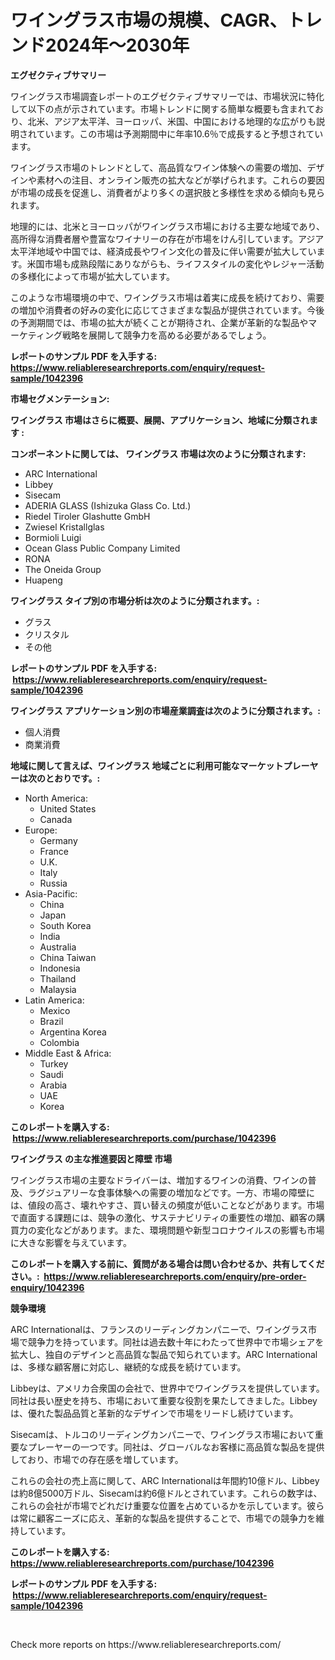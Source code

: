 <p><h1>ワイングラス市場の規模、CAGR、トレンド2024年〜2030年</h1></p><p><strong>エグゼクティブサマリー</strong></p>
<p><p>ワイングラス市場調査レポートのエグゼクティブサマリーでは、市場状況に特化して以下の点が示されています。市場トレンドに関する簡単な概要も含まれており、北米、アジア太平洋、ヨーロッパ、米国、中国における地理的な広がりも説明されています。この市場は予測期間中に年率10.6％で成長すると予想されています。</p><p>ワイングラス市場のトレンドとして、高品質なワイン体験への需要の増加、デザインや素材への注目、オンライン販売の拡大などが挙げられます。これらの要因が市場の成長を促進し、消費者がより多くの選択肢と多様性を求める傾向も見られます。</p><p>地理的には、北米とヨーロッパがワイングラス市場における主要な地域であり、高所得な消費者層や豊富なワイナリーの存在が市場をけん引しています。アジア太平洋地域や中国では、経済成長やワイン文化の普及に伴い需要が拡大しています。米国市場も成熟段階にありながらも、ライフスタイルの変化やレジャー活動の多様化によって市場が拡大しています。</p><p>このような市場環境の中で、ワイングラス市場は着実に成長を続けており、需要の増加や消費者の好みの変化に応じてさまざまな製品が提供されています。今後の予測期間では、市場の拡大が続くことが期待され、企業が革新的な製品やマーケティング戦略を展開して競争力を高める必要があるでしょう。</p></p>
<p><strong>レポートのサンプル PDF を入手する: <a href="https://www.reliableresearchreports.com/enquiry/request-sample/1042396">https://www.reliableresearchreports.com/enquiry/request-sample/1042396</a></strong></p>
<p><strong>市場セグメンテーション:</strong></p>
<p><strong> ワイングラス 市場はさらに概要、展開、アプリケーション、地域に分類されます :</strong></p>
<p><strong>コンポーネントに関しては、 ワイングラス 市場は次のように分類されます: &nbsp;</strong></p>
<p><ul><li>ARC International</li><li>Libbey</li><li>Sisecam</li><li>ADERIA GLASS (Ishizuka Glass Co. Ltd.)</li><li>Riedel Tiroler Glashutte GmbH</li><li>Zwiesel Kristallglas</li><li>Bormioli Luigi</li><li>Ocean Glass Public Company Limited</li><li>RONA</li><li>The Oneida Group</li><li>Huapeng</li></ul></p>
<p><strong> ワイングラス タイプ別の市場分析は次のように分類されます。:</strong></p>
<p><ul><li>グラス</li><li>クリスタル</li><li>その他</li></ul></p>
<p><strong>レポートのサンプル PDF を入手する: &nbsp;<a href="https://www.reliableresearchreports.com/enquiry/request-sample/1042396">https://www.reliableresearchreports.com/enquiry/request-sample/1042396</a></strong></p>
<p><strong> ワイングラス アプリケーション別の市場産業調査は次のように分類されます。:</strong></p>
<p><ul><li>個人消費</li><li>商業消費</li></ul></p>
<p><strong>地域に関して言えば、ワイングラス 地域ごとに利用可能なマーケットプレーヤーは次のとおりです。:</strong></p>
<p><ul>
    <li>
        North America:
        <ul>
            <li>United States</li>
            <li>Canada</li>
        </ul>
    </li>
    <li>
        Europe:
        <ul>
            <li>Germany</li>
            <li>France</li>
            <li>U.K.</li>
            <li>Italy</li>
            <li>Russia</li>
        </ul>
    </li>
    <li>
        Asia-Pacific:
        <ul>
            <li>China</li>
            <li>Japan</li>
            <li>South Korea</li>
            <li>India</li>
            <li>Australia</li>
            <li>China Taiwan</li>
            <li>Indonesia</li>
            <li>Thailand</li>
            <li>Malaysia</li>
        </ul>
    </li>
    <li>
        Latin America:
        <ul>
            <li>Mexico</li>
            <li>Brazil</li>
            <li>Argentina Korea</li>
            <li>Colombia</li>
        </ul>
    </li>
    <li>
        Middle East & Africa:
        <ul>
            <li>Turkey</li>
            <li>Saudi</li>
            <li>Arabia</li>
            <li>UAE</li>
            <li>Korea</li>
        </ul>
    </li>
    </ul></p>
<p><strong>このレポートを購入する: &nbsp;<a href="https://www.reliableresearchreports.com/purchase/1042396">https://www.reliableresearchreports.com/purchase/1042396</a></strong></p>
<p><strong>ワイングラス の主な推進要因と障壁 市場</strong></p>
<p><p>ワイングラス市場の主要なドライバーは、増加するワインの消費、ワインの普及、ラグジュアリーな食事体験への需要の増加などです。一方、市場の障壁には、値段の高さ、壊れやすさ、買い替えの頻度が低いことなどがあります。市場で直面する課題には、競争の激化、サステナビリティの重要性の増加、顧客の購買力の変化などがあります。また、環境問題や新型コロナウイルスの影響も市場に大きな影響を与えています。</p></p>
<p><strong>このレポートを購入する前に、質問がある場合は問い合わせるか、共有してください。:&nbsp; <a href="https://www.reliableresearchreports.com/enquiry/pre-order-enquiry/1042396">https://www.reliableresearchreports.com/enquiry/pre-order-enquiry/1042396</a></strong></p>
<p><strong>競争環境</strong></p>
<p><p>ARC Internationalは、フランスのリーディングカンパニーで、ワイングラス市場で競争力を持っています。同社は過去数十年にわたって世界中で市場シェアを拡大し、独自のデザインと高品質な製品で知られています。ARC Internationalは、多様な顧客層に対応し、継続的な成長を続けています。</p><p>Libbeyは、アメリカ合衆国の会社で、世界中でワイングラスを提供しています。同社は長い歴史を持ち、市場において重要な役割を果たしてきました。Libbeyは、優れた製品品質と革新的なデザインで市場をリードし続けています。</p><p>Sisecamは、トルコのリーディングカンパニーで、ワイングラス市場において重要なプレーヤーの一つです。同社は、グローバルなお客様に高品質な製品を提供しており、市場での存在感を増しています。</p><p>これらの会社の売上高に関して、ARC Internationalは年間約10億ドル、Libbeyは約8億5000万ドル、Sisecamは約6億ドルとされています。これらの数字は、これらの会社が市場でどれだけ重要な位置を占めているかを示しています。彼らは常に顧客ニーズに応え、革新的な製品を提供することで、市場での競争力を維持しています。</p></p>
<p><strong>このレポートを購入する: &nbsp; <a href="https://www.reliableresearchreports.com/purchase/1042396">https://www.reliableresearchreports.com/purchase/1042396</a></strong></p>
<p><strong>レポートのサンプル PDF を入手する: &nbsp;<a href="https://www.reliableresearchreports.com/enquiry/request-sample/1042396">https://www.reliableresearchreports.com/enquiry/request-sample/1042396</a></strong><strong></strong></p>
<p>&nbsp;</p>
<p>Check more reports on https://www.reliableresearchreports.com/</p>